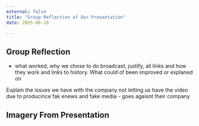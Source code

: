 ```yaml
---
external: false
title: "Group Reflection of Our Presentation" 
date: 2025-06-10 

---
```


## Group Reflection 
- what worked, why we chose to do broadcast, justify, all links and how they work and links to history. What could of been improved or explaned on 

Explain the issues we have with the company not letting us have the video due to producince fak enews and fake media - goes agaisnt their company












## Imagery From Presentation